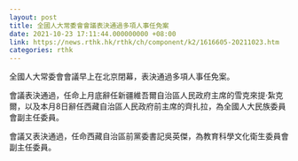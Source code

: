 ```yaml
---
layout: post
title: 全國人大常委會會議表決通過多項人事任免案
date: 2021-10-23 17:11:44.000000000 +08:00
link: https://news.rthk.hk/rthk/ch/component/k2/1616605-20211023.htm
categories: rthk
---
```


全國人大常委會會議早上在北京閉幕，表決通過多項人事任免案。

會議表決通過，任命上月底辭任新疆維吾爾自治區人民政府主席的雪克來提·紮克爾，以及本月8日辭任西藏自治區人民政府前主席的齊扎拉，為全國人大民族委員會副主任委員。

會議又表決通過，任命西藏自治區前黨委書記吳英傑，為教育科學文化衛生委員會副主任委員。
